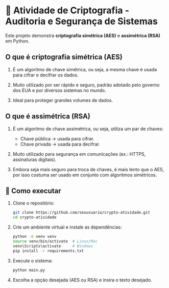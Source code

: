 # 🔐 Atividade de Criptografia - Auditoria e Segurança de Sistemas

Este projeto demonstra **criptografia simétrica (AES)** e **assimétrica (RSA)** em Python.

## O que é criptografia simétrica (AES)

1. É um algoritmo de chave simétrica, ou seja, a mesma chave é usada para cifrar e decifrar os dados.

2. Muito utilizado por ser rápido e seguro, padrão adotado pelo governo dos EUA e por diversos sistemas no mundo.

3. Ideal para proteger grandes volumes de dados.

## O que é assimétrica (RSA)

1. É um algoritmo de chave assimétrica, ou seja, utiliza um par de chaves:
   - Chave pública → usada para cifrar.
   - Chave privada → usada para decifrar.

2. Muito utilizado para segurança em comunicações (ex.: HTTPS, assinaturas digitais).

3. Embora seja mais seguro para troca de chaves, é mais lento que o AES, por isso costuma ser usado em conjunto com algoritmos simétricos.

## 🚀 Como executar

1. Clone o repositório:
   ```bash
   git clone https://github.com/seuusuario/crypto-atividade.git
   cd crypto-atividade
   ```

2. Crie um ambiente virtual e instale as dependências:
   ```bash
   python -m venv venv
   source venv/bin/activate  # Linux/Mac
   venv\Scripts\activate     # Windows
   pip install -r requirements.txt
   ```

3. Execute o sistema:
   ```bash
   python main.py
   ```

4. Escolha a opção desejada (AES ou RSA) e insira o texto desejado.
